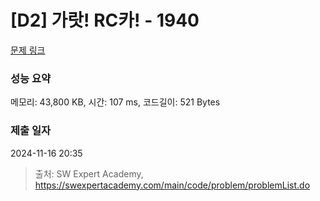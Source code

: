 # [D2] 가랏! RC카! - 1940 

[문제 링크](https://swexpertacademy.com/main/code/problem/problemDetail.do?contestProbId=AV5PjMgaALgDFAUq) 

### 성능 요약

메모리: 43,800 KB, 시간: 107 ms, 코드길이: 521 Bytes

### 제출 일자

2024-11-16 20:35



> 출처: SW Expert Academy, https://swexpertacademy.com/main/code/problem/problemList.do